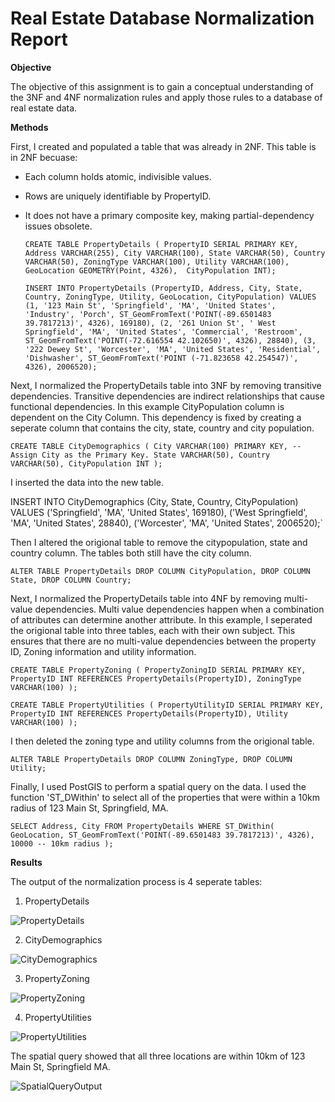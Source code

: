 # Real Estate Database Normalization Report 

**Objective**

The objective of this assignment is to gain a conceptual understanding of the 3NF and 4NF normalization rules and apply those rules to a database of real estate data.

**Methods**

First, I created and populated a table that was already in 2NF. This table is in 2NF becuase: 
- Each column holds atomic, indivisible values.
- Rows are uniquely identifiable by PropertyID.
- It does not have a primary composite key, making partial-dependency issues obsolete.

   `CREATE TABLE PropertyDetails (
    PropertyID SERIAL PRIMARY KEY, 
    Address VARCHAR(255),
    City VARCHAR(100),
    State VARCHAR(50),
    Country VARCHAR(50),
    ZoningType VARCHAR(100),
    Utility VARCHAR(100),
    GeoLocation GEOMETRY(Point, 4326), 
    CityPopulation INT);`

  `INSERT INTO PropertyDetails (PropertyID, Address, City, State, Country, ZoningType, Utility, GeoLocation, CityPopulation) VALUES
  (1, '123 Main St', 'Springfield', 'MA', 'United States', 'Industry', 'Porch', ST_GeomFromText('POINT(-89.6501483 39.7817213)', 4326), 169180),
  (2, '261 Union St', ' West Springfield', 'MA', 'United States', 'Commercial', 'Restroom', ST_GeomFromText('POINT(-72.616554 42.102650)', 4326), 28840),
  (3, '222 Dewey St', 'Worcester', 'MA', 'United States', 'Residential', 'Dishwasher', ST_GeomFromText('POINT (-71.823658 42.254547)', 4326), 2006520);`

Next, I normalized the PropertyDetails table into 3NF by removing transitive dependencies. Transitive dependencies are indirect relationships that cause functional dependencies. In this example CityPopulation column is dependent on the City Column. This dependency is fixed by creating a seperate column that contains the city, state, country and city population. 

`CREATE TABLE CityDemographics (
    City VARCHAR(100) PRIMARY KEY, -- Assign City as the Primary Key.
    State VARCHAR(50),
    Country VARCHAR(50),
    CityPopulation INT
);`

I inserted the data into the new table.

INSERT INTO CityDemographics (City, State, Country, CityPopulation) VALUES
('Springfield', 'MA', 'United States', 169180),
('West Springfield', 'MA', 'United States', 28840),
('Worcester', 'MA', 'United States', 2006520);`

Then I altered the origional table to remove the citypopulation, state and country column. The tables both still have the city column.  

`ALTER TABLE PropertyDetails DROP COLUMN CityPopulation, DROP COLUMN State, DROP COLUMN Country;`

Next, I normalized the PropertyDetails table into 4NF by removing multi-value dependencies. Multi value dependencies happen when a combination of attributes can determine another attribute. In this example, I seperated the origional table into three tables, each with their own subject. This ensures that there are no multi-value dependencies between the property ID, Zoning information and utility information.  

`CREATE TABLE PropertyZoning (
    PropertyZoningID SERIAL PRIMARY KEY,
    PropertyID INT REFERENCES PropertyDetails(PropertyID),
    ZoningType VARCHAR(100)
);`

`CREATE TABLE PropertyUtilities (
    PropertyUtilityID SERIAL PRIMARY KEY,
    PropertyID INT REFERENCES PropertyDetails(PropertyID),
    Utility VARCHAR(100)
);`

I then deleted the zoning type and utility columns from the origional table. 

`ALTER TABLE PropertyDetails DROP COLUMN ZoningType, DROP COLUMN Utility;`

Finally, I used PostGIS to perform a spatial query on the data. I used the function 'ST_DWithin' to select all of the properties that were within a 10km radius of 123 Main St, Springfield, MA. 

`SELECT Address, City
FROM PropertyDetails
WHERE ST_DWithin(
    GeoLocation,
    ST_GeomFromText('POINT(-89.6501483 39.7817213)', 4326),
    10000 -- 10km radius
);`

**Results**

The output of the normalization process is 4 seperate tables:

1. PropertyDetails

![PropertyDetails](https://github.com/ruthanneward/RealEstateDatabaseAssignment/assets/98286245/a5fbfbcb-8256-4061-a3d9-a2bd2d1eab06)

2. CityDemographics

![CityDemographics](https://github.com/ruthanneward/RealEstateDatabaseAssignment/assets/98286245/89b8f2a2-fd04-4dfe-b981-cb3126abfa75)

3. PropertyZoning

![PropertyZoning](https://github.com/ruthanneward/RealEstateDatabaseAssignment/assets/98286245/e5bb26eb-473f-4a4e-9c3f-f0d95dabe725)

4. PropertyUtilities

![PropertyUtilities](https://github.com/ruthanneward/RealEstateDatabaseAssignment/assets/98286245/838e2519-3fd5-4f29-82e1-a6af7de60e35)

The spatial query showed that all three locations are within 10km of 123 Main St, Springfield MA. 

![SpatialQueryOutput](https://github.com/ruthanneward/RealEstateDatabaseAssignment/assets/98286245/08d7b98a-510c-4484-ad94-a5ad63e6076c)


